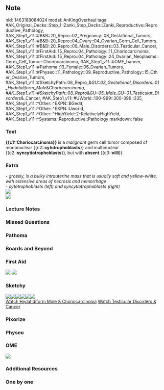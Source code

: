 ## Note
nid: 1463188084024
model: AnKingOverhaul
tags: #AK_Original_Decks::Step_1::Zanki_Step_Decks::Zanki_Reproductive::Reproductive_Pathology, #AK_Step1_v11::#B&B::20_Repro::02_Pregnancy::08_Gestational_Tumors, #AK_Step1_v11::#B&B::20_Repro::04_Ovary::04_Ovarian_Germ_Cell_Tumors, #AK_Step1_v11::#B&B::20_Repro::06_Male_Disorders::03_Testicular_Cancer, #AK_Step1_v11::#FirstAid::15_Repro::04_Pathology::11_Choriocarcinoma, #AK_Step1_v11::#FirstAid::15_Repro::04_Pathology::24_Ovarian_Neoplasms::Germ_Cell_Tumor::Choriocarcinoma, #AK_Step1_v11::#OME_banner, #AK_Step1_v11::#Pathoma::13_Female::06_Ovarian_Tumors, #AK_Step1_v11::#Physeo::11_Pathology::09_Reproductive_Pathology::15_Other_Ovarian_Tumors, #AK_Step1_v11::#SketchyPath::08_Repro_&_GU::03_Gestational_Disorders::01_Hydatidiform_Mole_&_Choriocarcinoma, #AK_Step1_v11::#SketchyPath::08_Repro_&_GU::05_Male_GU::01_Testicular_Disorders_&_Cancer, #AK_Step1_v11::#UWorld::100-999::300-399::335, #AK_Step1_v11::^Other::^EXPN::BGedit, #AK_Step1_v11::^Other::^EXPN::Uworld, #AK_Step1_v11::^Other::^HighYield::2-RelativelyHighYield, #AK_Step1_v11::^Systems::Reproductive::Pathology
markdown: false

### Text
<div>
  <b>{{c1::Choriocarcinoma}}</b> is a <i>malignant</i> germ cell
  tumor composed of mononuclear {{c2::<b>cytotrophoblasts</b>}} and
  multinuclear {{c2::<b>syncytiotrophoblasts</b>}}, but with
  <b>absent</b> {{c3::<b>villi</b>}}
</div>

### Extra
<div>
  <i>- grossly, is a bulky intrauterine mass that is usually soft
  and yellow-white, with extensive areas of necrosis and
  hemorrhage</i>
</div>
<div>
  <i>- cytotrophoblasts (left) and syncytiotrophoblasts (right)</i>
</div>
<div>
  <i><img src="paste-155778463826507.jpg"></i>
</div>
<div>
  <i><img src="paste-74796855459841.jpg"></i>
</div>

### Lecture Notes


### Missed Questions


### Pathoma


### Boards and Beyond


### First Aid
<img src="tmpb7Uu13.png"> <img src="tmpPTP_ZA.png">

### Sketchy
<div>
  <div><img src=
  "clip_image001-6e8ea298a7cefcd707618a91158c36e3748a7aaa.jpg"><img src="clip_image002-83625ee265af97cfa006de2bf175f5823f3b5741.jpg"><img src="clip_image003-0c3664e05609c437e087711233a4e0458d485500.jpg"><img src="clip_image004-852066a826d8065183173528967a3a0a59634176.jpg"><img src="clip_image005-99b6bdf488649dd304df809739fb957de11fcb30.jpg"><img src="clip_image006-e00273d6576e8cc6523859a7df445a185fa06cef.jpg"></div>
</div><a href=
"https://dashboard.sketchy.com/study/medical/courses/medical-pathophysiology/units/medical-pathophysiology-reproductive-gu/videos/medical-pathophysiology-reproductive-and-gu-gestational-disorders-hydatidiform-mole-and-choriocarcinoma?utm_source=anki&utm_medium=partnership&utm_campaign=february_update&utm_content=medical">Watch
Hydatidiform Mole & Choriocarcinoma</a> <a href=
"https://dashboard.sketchy.com/study/medical/courses/medical-pathophysiology/units/medical-pathophysiology-reproductive-gu/videos/medical-pathophysiology-reproductive-and-gu-gestational-disorders-hydatidiform-mole-and-choriocarcinoma?utm_source=anki&utm_medium=partnership&utm_campaign=february_update&utm_content=medical">
Watch Testicular Disorders & Cancer</a>

### Pixorize


### Physeo


### OME
<div class="ome-widget">
  <a href="https://onlinemeded.org?ref=anki"><img src=
  "_OME_AnkiFlashcards_General_3.png"></a>
</div>

### Additional Resources


### One by one

